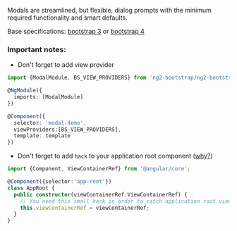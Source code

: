 Modals are streamlined, but flexible, dialog prompts with the minimum required functionality and smart defaults.

Base specifications: [bootstrap 3](http://getbootstrap.com/javascript/#modals) or [bootstrap 4](http://v4-alpha.getbootstrap.com/components/modal/)

### **Important notes**:
- Don't forget to add view provider

```typescript
import {ModalModule, BS_VIEW_PROVIDERS} from 'ng2-bootstrap/ng2-bootstrap';

@NgModule({
  imports: [ModalModule]
})

@Component({
  selector: 'modal-demo',
  viewProviders:[BS_VIEW_PROVIDERS],
  template: template
})

```

- Don't forget to add `hack` to your application root component ([why?](https://github.com/angular/angular/issues/6446#issuecomment-173459525))

```typescript
import {Component, ViewContainerRef} from '@angular/core';

@Component({selector:'app-root'})
class AppRoot {
  public constructor(viewContainerRef:ViewContainerRef) {
    // You need this small hack in order to catch application root view container ref
    this.viewContainerRef = viewContainerRef;
  }
}
```
